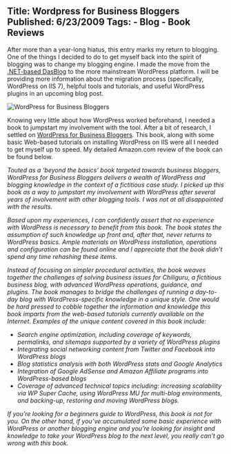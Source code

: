 Title: Wordpress for Business Bloggers
Published: 6/23/2009
Tags:
    - Blog
    - Book Reviews
---
After more than a year-long hiatus, this entry marks my return to blogging. One of the things I decided to do to get myself back into the spirit of blogging was to change my blogging engine. I made the move from the [.NET-based DasBlog](/2006/06/das-blog-installation) to the more mainstream WordPress platform. I will be providing more information about the migration process (specifically, WordPress on IIS 7), helpful tools and tutorials, and useful WordPress plugins in an upcoming blog post.

![WordPress for Business Bloggers](https://s3.amazonaws.com/s3.beckshome.com/20090623-WordPress-for-Business-Bloggers.png)

Knowing very little about how WordPress worked beforehand, I needed a book to jumpstart my involvement with the tool. After a bit of research, I settled on [WordPress for Business Bloggers](https://www.amazon.com/WordPress-Business-Bloggers-analytics-advertising/dp/1847195326/). This book, along with some basic Web-based tutorials on installing WordPress on IIS were all I needed to get myself up to speed. My detailed Amazon.com review of the book can be found below.

<i>Touted as a ‘beyond the basics’ book targeted towards business bloggers, WordPress for Business Bloggers delivers a wealth of WordPress and blogging knowledge in the context of a fictitious case study. I picked up this book as a way to jumpstart my involvement with WordPress after several years of involvement with other blogging tools. I was not at all disappointed with the results.

Based upon my experiences, I can confidently assert that no experience with WordPress is necessary to benefit from this book. The book states the assumption of such knowledge up front and, after that, never returns to WordPress basics. Ample materials on WordPress installation, operations and configuration can be found online and I appreciate that the book didn’t spend any time rehashing these items.

Instead of focusing on simpler procedural activities, the book weaves together the challenges of solving business issues for Chiliguru, a fictitious business blog, with advanced WordPress operations, guidance, and plugins. The book manages to bridge the challenges of running a day-to-day blog with WordPress-specific knowledge in a unique style. One would be hard pressed to cobble together the information and knowledge this book imparts from the web-based tutorials currently available on the Internet. Examples of the unique content covered in this book include:

* Search engine optimization, including coverage of keywords, permalinks, and sitemaps supported by a variety of WordPress plugins
* Integrating social networking content from Twitter and Facebook into WordPress blogs
* Blog statistics analysis with both WordPress stats and Google Analytics
* Integration of Google AdSense and Amazon Affiliate programs into WordPress-based blogs
* Coverage of advanced technical topics including: increasing scalability via WP Super Cache, using WordPress MU for multi-blog environments, and backing-up, restoring and moving WordPress blogs.

If you’re looking for a beginners guide to WordPress, this book is not for you. On the other hand, if you’ve accumulated some basic experience with WordPress or another blogging engine and you’re looking for insight and knowledge to take your WordPress blog to the next level, you really can’t go wrong with this book.</i>